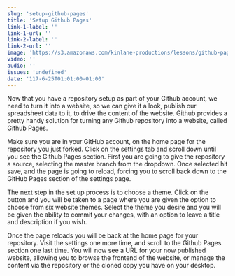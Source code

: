 ```yaml
---
slug: 'setup-github-pages'
title: 'Setup Github Pages'
link-1-label: ''
link-1-url: ''
link-2-label: ''
link-2-url: ''
image: 'https://s3.amazonaws.com/kinlane-productions/lessons/github-pages-setup-in-settings.png'
video: ''
audio: ''
issues: 'undefined'
date: '117-6-25T01:01:00-01:00'
---
```

Now that you have a repository setup as part of your Github account, we need to turn it into a website, so we can give it a look, publish our spreadsheet data to it, to drive the content of the website. Github provides a pretty handy solution for turning any Github repository into a website, called Github Pages.

Make sure you are in your GitHub account, on the home page for the repository you just forked. Click on the settings tab and scroll down until you see the Github Pages section. First you are going to give the repository a source, selecting the master branch from the dropdown. Once selected hit save, and the page is going to reload, forcing you to scroll back down to the GitHub Pages section of the settings page.

The next step in the set up process is to choose a theme. Click on the button and you will be taken to a page where you are given the option to choose from six website themes. Select the theme you desire and you will be given the ability to commit your changes, with an option to leave a title and description if you wish.

Once the page reloads you will be back at the home page for your repository. Visit the settings one more time, and scroll to the Github Pages section one last time. You will now see a URL for your now published website, allowing you to browse the frontend of the website, or manage the content via the repository or the cloned copy you have on your desktop. 

